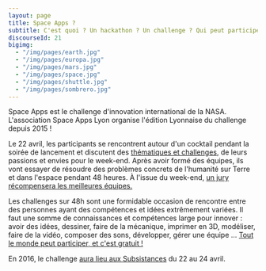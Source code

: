 ```yaml
---
layout: page
title: Space Apps ?
subtitle: C'est quoi ? Un hackathon ? Un challenge ? Qui peut participer ?
discourseId: 21
bigimg:
  - "/img/pages/earth.jpg"
  - "/img/pages/europa.jpg"
  - "/img/pages/mars.jpg"
  - "/img/pages/space.jpg"
  - "/img/pages/shuttle.jpg"
  - "/img/pages/sombrero.jpg"
---
```


Space Apps est le challenge d'innovation international de la NASA. L'association Space Apps Lyon organise l'édition Lyonnaise du challenge depuis 2015 !

Le 22 avril, les participants se rencontrent autour d'un cocktail pendant la soirée de lancement et discutent des [thématiques et challenges](les-challenges-de-la-nasa-space-apps-2016), de leurs passions et envies pour le week-end. Après avoir formé des équipes, ils vont essayer de résoudre des problèmes concrets de l'humanité sur Terre et dans l'espace pendant 48 heures. À l'issue du week-end, [un jury récompensera les meilleures équipes.](competition-jury-de-space-apps-lyon-2016)

Les challenges sur 48h sont une formidable occasion de rencontre entre des personnes ayant des compétences et idées extrêmement variées. Il faut une somme de connaissances et compétences large pour innover : avoir des idées, dessiner, faire de la mécanique, imprimer en 3D, modéliser, faire de la vidéo, composer des sons, développer, gérer une équipe ... [Tout le monde peut participer, et c'est gratuit !](qui-peut-participer-a-space-apps)

En 2016, le challenge [aura lieu aux Subsistances](venir-a-space-apps-lyon-aux-subsistances) du 22 au 24 avril.